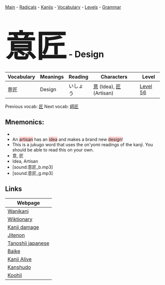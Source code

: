 <style> bigfont {font-size: 100px}</style>
[Main](../README.md) -
[Radicals](../radicals.md) -
[Kanjis](../kanjis.md) -
[Vocabulary](../vocabulary.md) -
[Levels](../levels.md) -
[Grammar](../grammar.md)
# <bigfont> 意匠</bigfont> - Design 

| Vocabulary | Meanings | Reading | Characters | Level |
| --- | --- | --- | --- | --- |
| 意匠 | Design | いしょう |  [意](../kanjis/意.md) (Idea), [匠](../kanjis/匠.md) (Artisan) | [Level 56](../levels/wk_level56.md) |

Previous vocab: [匠](匠.md) Next vocab: [師匠](師匠.md) 

## Mnemonics:

* 
* An <span style="background-color:#ffcccb"> artisan</span> has an <span style="background-color:#ffcccb"> idea</span> and makes a brand new <span style="background-color:#ffcccb"> design</span>!
* This is a jukugo word that uses the on'yomi readings of the kanji. You should be able to read this on your own.
* 意, 匠
* Idea, Artisan
* [sound:意匠_b.mp3]
* [sound:意匠_g.mp3]


## Links 

| Webpage |
| --- |
| [Wanikani          ](https://www.wanikani.com/kanji/意匠) |
| [Wiktionary        ](https://en.wiktionary.org/wiki/意匠) |
| [Kanji damage      ](http://www.kanjidamage.com/kanji/search?utf8=✓&q=意匠) |
| [Jitenon           ](https://jitenon.com/kanji/意匠) |
| [Tanoshii japanese ](https://www.tanoshiijapanese.com/dictionary/kanji.cfm?k=意匠) |
| [Baike             ](https://baike.baidu.com/item/意匠) |
| [Kanji Alive       ](https://app.kanjialive.com/意匠) |
| [Kanshudo          ](https://www.kanshudo.com/searchmn?q=意匠) |
| [Koohii            ](https://kanji.koohii.com/study/kanji/意匠) |
